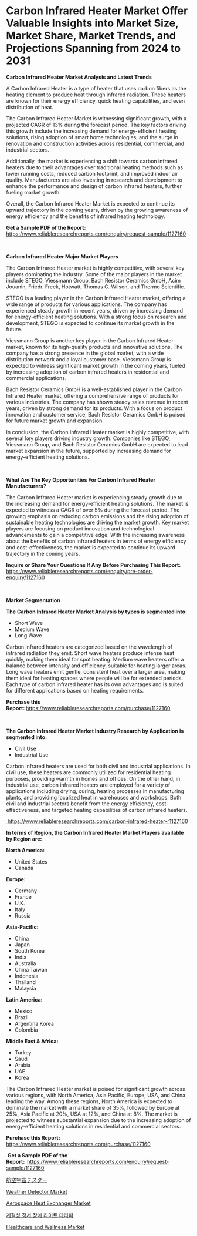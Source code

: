 <p><h1>Carbon Infrared Heater Market Offer Valuable Insights into Market Size, Market Share, Market Trends, and Projections Spanning from 2024 to 2031</h1></p><p><strong>Carbon Infrared Heater Market Analysis and Latest Trends</strong></p>
<p><p>A Carbon Infrared Heater is a type of heater that uses carbon fibers as the heating element to produce heat through infrared radiation. These heaters are known for their energy efficiency, quick heating capabilities, and even distribution of heat.</p><p>The Carbon Infrared Heater Market is witnessing significant growth, with a projected CAGR of 13% during the forecast period. The key factors driving this growth include the increasing demand for energy-efficient heating solutions, rising adoption of smart home technologies, and the surge in renovation and construction activities across residential, commercial, and industrial sectors.</p><p>Additionally, the market is experiencing a shift towards carbon infrared heaters due to their advantages over traditional heating methods such as lower running costs, reduced carbon footprint, and improved indoor air quality. Manufacturers are also investing in research and development to enhance the performance and design of carbon infrared heaters, further fueling market growth.</p><p>Overall, the Carbon Infrared Heater Market is expected to continue its upward trajectory in the coming years, driven by the growing awareness of energy efficiency and the benefits of infrared heating technology.</p></p>
<p><strong>Get a Sample PDF of the Report:&nbsp;</strong> <a href="https://www.reliableresearchreports.com/enquiry/request-sample/1127160">https://www.reliableresearchreports.com/enquiry/request-sample/1127160</a></p>
<p>&nbsp;</p>
<p><strong>Carbon Infrared Heater Major Market Players</strong></p>
<p><p>The Carbon Infrared Heater market is highly competitive, with several key players dominating the industry. Some of the major players in the market include STEGO, Viessmann Group, Bach Resistor Ceramics GmbH, Acim Jouanin, Friedr. Freek, Hotwatt, Thomas C. Wilson, and Thermo Scientific.</p><p>STEGO is a leading player in the Carbon Infrared Heater market, offering a wide range of products for various applications. The company has experienced steady growth in recent years, driven by increasing demand for energy-efficient heating solutions. With a strong focus on research and development, STEGO is expected to continue its market growth in the future.</p><p>Viessmann Group is another key player in the Carbon Infrared Heater market, known for its high-quality products and innovative solutions. The company has a strong presence in the global market, with a wide distribution network and a loyal customer base. Viessmann Group is expected to witness significant market growth in the coming years, fueled by increasing adoption of carbon infrared heaters in residential and commercial applications.</p><p>Bach Resistor Ceramics GmbH is a well-established player in the Carbon Infrared Heater market, offering a comprehensive range of products for various industries. The company has shown steady sales revenue in recent years, driven by strong demand for its products. With a focus on product innovation and customer service, Bach Resistor Ceramics GmbH is poised for future market growth and expansion.</p><p>In conclusion, the Carbon Infrared Heater market is highly competitive, with several key players driving industry growth. Companies like STEGO, Viessmann Group, and Bach Resistor Ceramics GmbH are expected to lead market expansion in the future, supported by increasing demand for energy-efficient heating solutions.</p></p>
<p>&nbsp;</p>
<p><strong>What Are The Key Opportunities For Carbon Infrared Heater Manufacturers?</strong></p>
<p><p>The Carbon Infrared Heater market is experiencing steady growth due to the increasing demand for energy-efficient heating solutions. The market is expected to witness a CAGR of over 5% during the forecast period. The growing emphasis on reducing carbon emissions and the rising adoption of sustainable heating technologies are driving the market growth. Key market players are focusing on product innovation and technological advancements to gain a competitive edge. With the increasing awareness about the benefits of carbon infrared heaters in terms of energy efficiency and cost-effectiveness, the market is expected to continue its upward trajectory in the coming years.</p></p>
<p><strong>Inquire or Share Your Questions If Any Before Purchasing This Report:</strong> <a href="https://www.reliableresearchreports.com/enquiry/pre-order-enquiry/1127160">https://www.reliableresearchreports.com/enquiry/pre-order-enquiry/1127160</a></p>
<p>&nbsp;</p>
<p><strong>Market Segmentation</strong></p>
<p><strong>The Carbon Infrared Heater Market Analysis by types is segmented into:</strong></p>
<p><ul><li>Short Wave</li><li>Medium Wave</li><li>Long Wave</li></ul></p>
<p><p>Carbon infrared heaters are categorized based on the wavelength of infrared radiation they emit. Short wave heaters produce intense heat quickly, making them ideal for spot heating. Medium wave heaters offer a balance between intensity and efficiency, suitable for heating larger areas. Long wave heaters emit gentle, consistent heat over a larger area, making them ideal for heating spaces where people will be for extended periods. Each type of carbon infrared heater has its own advantages and is suited for different applications based on heating requirements.</p></p>
<p><strong>Purchase this Report:&nbsp;</strong><a href="https://www.reliableresearchreports.com/purchase/1127160">https://www.reliableresearchreports.com/purchase/1127160</a></p>
<p>&nbsp;</p>
<p><strong>The Carbon Infrared Heater Market Industry Research by Application is segmented into:</strong></p>
<p><ul><li>Civil Use</li><li>Industrial Use</li></ul></p>
<p><p>Carbon infrared heaters are used for both civil and industrial applications. In civil use, these heaters are commonly utilized for residential heating purposes, providing warmth in homes and offices. On the other hand, in industrial use, carbon infrared heaters are employed for a variety of applications including drying, curing, heating processes in manufacturing plants, and providing localized heat in warehouses and workshops. Both civil and industrial sectors benefit from the energy efficiency, cost-effectiveness, and targeted heating capabilities of carbon infrared heaters.</p></p>
<p><a href="https://www.reliableresearchreports.com/carbon-infrared-heater-r1127160">&nbsp;https://www.reliableresearchreports.com/carbon-infrared-heater-r1127160</a></p>
<p><strong>In terms of Region, the Carbon Infrared Heater Market Players available by Region are:</strong></p>
<p>
    <p> <strong> North America: </strong>
        <ul>
            <li>United States</li>
            <li>Canada</li>
        </ul>
        </p> 
    <p> <strong> Europe: </strong>
        <ul>
            <li>Germany</li>
            <li>France</li>
            <li>U.K.</li>
            <li>Italy</li>
            <li>Russia</li>
        </ul>
        </p> 
    <p> <strong> Asia-Pacific: </strong>
        <ul>
            <li>China</li>
            <li>Japan</li>
            <li>South Korea</li>
            <li>India</li>
            <li>Australia</li>
            <li>China Taiwan</li>
            <li>Indonesia</li>
            <li>Thailand</li>
            <li>Malaysia</li>
        </ul>
        </p> 
    <p> <strong> Latin America: </strong>
        <ul>
            <li>Mexico</li>
            <li>Brazil</li>
            <li>Argentina Korea</li>
            <li>Colombia</li>
        </ul>
        </p> 
    <p> <strong> Middle East & Africa: </strong>
        <ul>
            <li>Turkey</li>
            <li>Saudi</li>
            <li>Arabia</li>
            <li>UAE</li>
            <li>Korea</li>
        </ul>
    </p>
    </p>
<p><p>The Carbon Infrared Heater market is poised for significant growth across various regions, with North America, Asia Pacific, Europe, USA, and China leading the way. Among these regions, North America is expected to dominate the market with a market share of 35%, followed by Europe at 25%, Asia Pacific at 20%, USA at 12%, and China at 8%. The market is projected to witness substantial expansion due to the increasing adoption of energy-efficient heating solutions in residential and commercial sectors.</p></p>
<p><strong>Purchase this Report: </strong><a href="https://www.reliableresearchreports.com/purchase/1127160">https://www.reliableresearchreports.com/purchase/1127160</a></p>
<p>&nbsp;<strong>Get a Sample PDF of the Report:&nbsp;&nbsp;</strong><a href="https://www.reliableresearchreports.com/enquiry/request-sample/1127160">https://www.reliableresearchreports.com/enquiry/request-sample/1127160</a></p>
<p><strong></strong></p>
<p><p><a href="https://medium.com/@desekay3566/%E5%AE%87%E5%AE%99%E8%88%AA%E7%A9%BA%E5%B7%A5%E5%AD%A6%E8%80%85%E5%B8%82%E5%A0%B4%E5%88%86%E6%9E%90-%E3%81%9D%E3%81%AEcagr-%E5%B8%82%E5%A0%B4%E3%82%BB%E3%82%B0%E3%83%A1%E3%83%B3%E3%83%86%E3%83%BC%E3%82%B7%E3%83%A7%E3%83%B3-%E3%81%8A%E3%82%88%E3%81%B3%E3%82%B0%E3%83%AD%E3%83%BC%E3%83%90%E3%83%AB%E7%94%A3%E6%A5%AD%E6%A6%82%E8%A6%81-b54168d41057">航空宇宙テスター</a></p><p><a href="https://view.publitas.com/reportprime-1/weather-detector-market-size-reveals-the-best-marketing-channels-in-global-industry/">Weather Detector Market</a></p><p><a href="https://github.com/Sinjinluong3e0awx2m195k76/Market-Research-Report-List-2/blob/main/aerospace-heat-exchanger-market.md">Aerospace Heat Exchanger Market</a></p><p><a href="https://medium.com/@cloydrenner/%EA%B3%84%EC%A0%88%EC%84%B1-%EC%9A%B0%EC%9A%B8%EC%9E%A5%EC%95%A0-%EC%A1%B0%EB%AA%85%EC%9A%94%EB%B2%95-%EC%8B%9C%EC%9E%A5-%EA%B7%9C%EB%AA%A8-%EC%8B%9C%EC%9E%A5-%EA%B0%9C%EC%9A%94-%EB%B0%8F-%EC%8B%9C%EC%9E%A5-%EC%98%88%EC%B8%A1-2024%EB%85%84%EB%B6%80%ED%84%B0-2031%EB%85%84-7e4555814e80">계절성 정서 장애 라이트 테라피</a></p><p><a href="https://simplistic-meeting-7ee.notion.site/Healthcare-and-Wellness-Market-Trends-and-Market-Analysis-forecasted-for-period-2024-2031-d541546751ee46848fe91e364f90332b">Healthcare and Wellness Market</a></p></p>